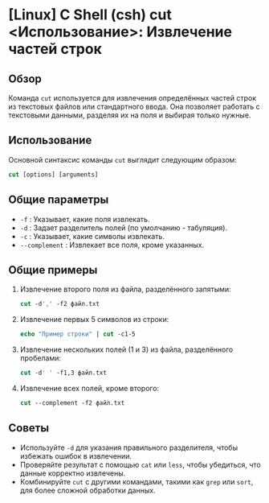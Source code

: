 # [Linux] C Shell (csh) cut <Использование>: Извлечение частей строк

## Обзор
Команда `cut` используется для извлечения определённых частей строк из текстовых файлов или стандартного ввода. Она позволяет работать с текстовыми данными, разделяя их на поля и выбирая только нужные.

## Использование
Основной синтаксис команды `cut` выглядит следующим образом:

```csh
cut [options] [arguments]
```

## Общие параметры
- `-f` : Указывает, какие поля извлекать.
- `-d` : Задает разделитель полей (по умолчанию - табуляция).
- `-c` : Указывает, какие символы извлекать.
- `--complement` : Извлекает все поля, кроме указанных.

## Общие примеры
1. Извлечение второго поля из файла, разделённого запятыми:
   ```csh
   cut -d',' -f2 файл.txt
   ```

2. Извлечение первых 5 символов из строки:
   ```csh
   echo "Пример строки" | cut -c1-5
   ```

3. Извлечение нескольких полей (1 и 3) из файла, разделённого пробелами:
   ```csh
   cut -d' ' -f1,3 файл.txt
   ```

4. Извлечение всех полей, кроме второго:
   ```csh
   cut --complement -f2 файл.txt
   ```

## Советы
- Используйте `-d` для указания правильного разделителя, чтобы избежать ошибок в извлечении.
- Проверяйте результат с помощью `cat` или `less`, чтобы убедиться, что данные корректно извлечены.
- Комбинируйте `cut` с другими командами, такими как `grep` или `sort`, для более сложной обработки данных.